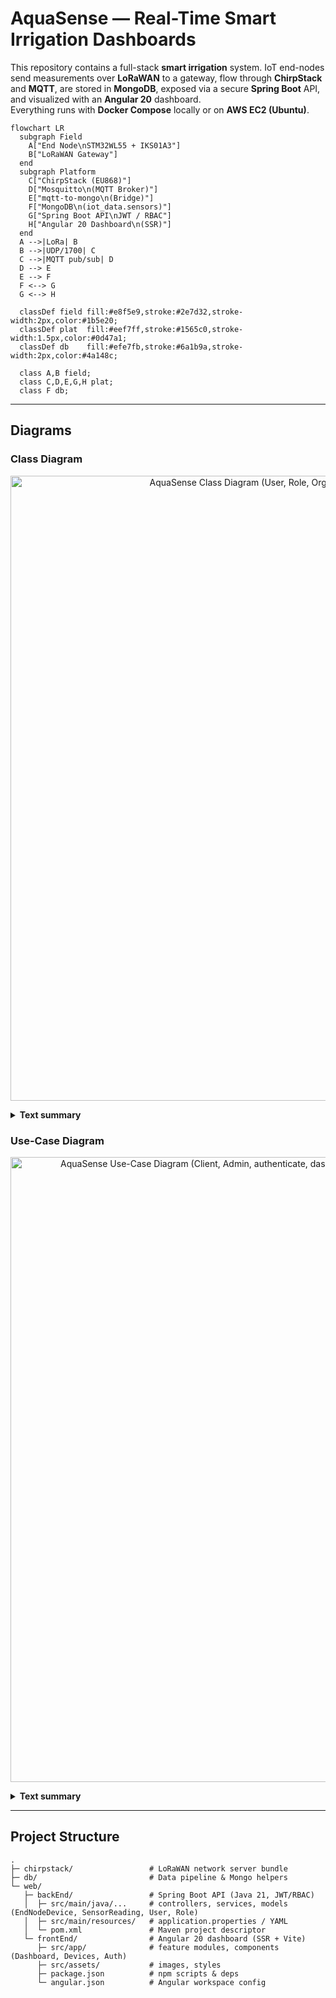 # AquaSense — Real-Time Smart Irrigation Dashboards 

This repository contains a full-stack **smart irrigation** system. IoT end-nodes send measurements over **LoRaWAN** to a gateway, flow through **ChirpStack** and **MQTT**, are stored in **MongoDB**, exposed via a secure **Spring Boot** API, and visualized with an **Angular 20** dashboard.  
Everything runs with **Docker Compose** locally or on **AWS EC2 (Ubuntu)**.


```mermaid
flowchart LR
  subgraph Field
    A["End Node\nSTM32WL55 + IKS01A3"]
    B["LoRaWAN Gateway"]
  end
  subgraph Platform
    C["ChirpStack (EU868)"]
    D["Mosquitto\n(MQTT Broker)"]
    E["mqtt-to-mongo\n(Bridge)"]
    F["MongoDB\n(iot_data.sensors)"]
    G["Spring Boot API\nJWT / RBAC"]
    H["Angular 20 Dashboard\n(SSR)"]
  end
  A -->|LoRa| B
  B -->|UDP/1700| C
  C -->|MQTT pub/sub| D
  D --> E
  E --> F
  F <--> G
  G <--> H

  classDef field fill:#e8f5e9,stroke:#2e7d32,stroke-width:2px,color:#1b5e20;
  classDef plat  fill:#eef7ff,stroke:#1565c0,stroke-width:1.5px,color:#0d47a1;
  classDef db    fill:#efe7fb,stroke:#6a1b9a,stroke-width:2px,color:#4a148c;

  class A,B field;
  class C,D,E,G,H plat;
  class F db;

```

---

## Diagrams

### Class Diagram
<p align="center">
  <img src="docs/diagrams/aquasense-class.svg" alt="AquaSense Class Diagram (User, Role, Organization, EndNodeDevice, SensorReading)" width="1000">
</p>

<details>
  <summary><b>Text summary </b></summary>

  The model centers on **organizations** that *own* many **end-node devices**. Each **EndNodeDevice** (identified by a LoRaWAN **devEUI** and carrying GPS info) **produces** a time-series of **SensorReading** records; this is a composition, so readings exist only for their device. Readings capture the environmental metrics used by the app (temperature, humidity, pressure, soil humidity, luminosity) plus the irrigation command state and timestamp. **Users** sign in to operate the system and are granted permissions through **Roles** (e.g., *ADMIN*, *CLIENT*). Admin users manage organizations and devices; client users primarily view dashboards and device details.

</details>


### Use-Case Diagram
<p align="center">
  <img src="docs/diagrams/aquasense-usecase.svg" alt="AquaSense Use-Case Diagram (Client, Admin, authenticate, dashboard, manage orgs/users/devices, manual irrigation command)" width="1000">
</p>

<details>
  <summary><b>Text summary </b></summary>

  Two main actors interact with the system: the **Client/Farmer** and the **Admin**. Both authenticate, access the **real-time dashboard**, browse **devices**, open **device detail** to see the **latest readings**, **history**, and **map location**. Operators can adjust **thresholds** and send a **manual irrigation command** when allowed. **Admins** additionally manage **users/roles** and **device/organization** records. In the background, AquaSense **ingests uplinks from ChirpStack**, persists them, evaluates rules to **raise alerts**, and exposes the data through the API for the web dashboard.

</details>

---

## Project Structure

```text
.
├─ chirpstack/                 # LoRaWAN network server bundle
├─ db/                         # Data pipeline & Mongo helpers
└─ web/
   ├─ backEnd/                 # Spring Boot API (Java 21, JWT/RBAC)
   │  ├─ src/main/java/...     # controllers, services, models (EndNodeDevice, SensorReading, User, Role)
   │  ├─ src/main/resources/   # application.properties / YAML
   │  └─ pom.xml               # Maven project descriptor
   └─ frontEnd/                # Angular 20 dashboard (SSR + Vite)
      ├─ src/app/              # feature modules, components (Dashboard, Devices, Auth)
      ├─ src/assets/           # images, styles
      ├─ package.json          # npm scripts & deps
      └─ angular.json          # Angular workspace config

```






